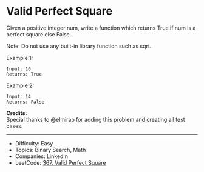 # Valid Perfect Square

Given a positive integer num, write a function which returns True if num is a perfect square else False.

Note: Do not use any built-in library function such as sqrt.

Example 1:
```
Input: 16
Returns: True
```
Example 2:
```
Input: 14
Returns: False
```

**Credits:**  
Special thanks to @elmirap for adding this problem and creating all test cases.

---

* Difficulty: Easy
* Topics: Binary Search, Math
* Companies: LinkedIn
* LeetCode: [367. Valid Perfect Square](https://leetcode.com/problems/valid-perfect-square/description/)
